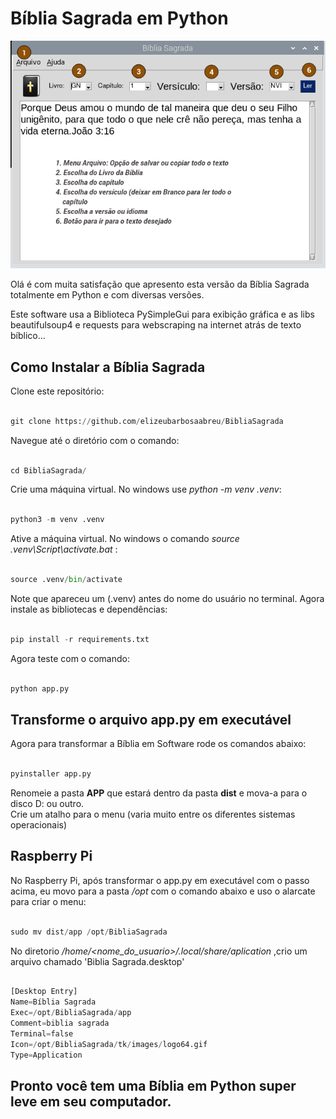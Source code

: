 # Bíblia Sagrada em Python

![image.png](image.png)

Olá é com muita satisfação que apresento esta versão da Bíblia Sagrada totalmente em Python e com diversas versões.

Este software usa a Biblioteca PySimpleGui para exibição gráfica e as libs beautifulsoup4 e requests para webscraping na internet atrás de texto bíblico...

## Como Instalar a Bíblia Sagrada 

Clone este repositório:
 
~~~python

git clone https://github.com/elizeubarbosaabreu/BibliaSagrada

~~~

Navegue até o diretório com o comando:
 
~~~python

cd BibliaSagrada/

~~~

Crie uma máquina virtual. No windows use *python -m venv .venv*:
 
~~~python

python3 -m venv .venv

~~~

Ative a máquina virtual. No windows o comando *source .venv\Script\activate.bat* :
 
~~~python

source .venv/bin/activate

~~~

Note que apareceu um (.venv) antes do nome do usuário no terminal. Agora instale as bibliotecas e dependências:
 
~~~python

pip install -r requirements.txt

~~~

Agora teste com o comando:
 
~~~python

python app.py

~~~

## Transforme o arquivo app.py em executável

Agora para transformar a Bíblia em Software rode os comandos abaixo:
 
~~~python

pyinstaller app.py

~~~

Renomeie a pasta **APP** que estará dentro da pasta **dist** e mova-a para o disco D: ou outro.  
Crie um atalho para o menu (varia muito entre os diferentes sistemas operacionais)

## Raspberry Pi

No Raspberry Pi, após transformar o app.py em executável com o passo acima, eu movo para a pasta */opt* com o comando abaixo e uso o alarcate para criar o menu:

~~~python

sudo mv dist/app /opt/BibliaSagrada

~~~

No diretorio */home/<nome_do_usuario>/.local/share/aplication* ,crio um arquivo chamado 'Biblia Sagrada.desktop'

~~~python

[Desktop Entry]
Name=Bíblia Sagrada
Exec=/opt/BibliaSagrada/app
Comment=biblia sagrada
Terminal=false
Icon=/opt/BibliaSagrada/tk/images/logo64.gif
Type=Application

~~~
 

## Pronto você tem uma Bíblia em Python super leve em seu computador.
